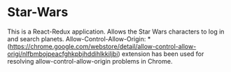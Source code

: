 # Star-Wars
This is a React-Redux application.
Allows the Star Wars characters to log in and search planets.
Allow-Control-Allow-Origin: * (https://chrome.google.com/webstore/detail/allow-control-allow-origi/nlfbmbojpeacfghkpbjhddihlkkiljbi) extension has been used for resolving allow-control-allow-origin problems in Chrome.
